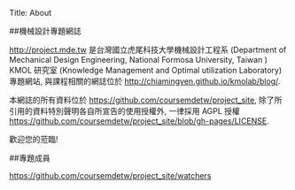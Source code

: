 Title: About

##機械設計專題網誌

<http://project.mde.tw> 是台灣國立虎尾科技大學機械設計工程系 (Department of Mechanical Design Engineering, National Formosa University, Taiwan ) KMOL 研究室 (Knowledge Management and Optimal utilization Laboratory) 專題網站, 與課程相關的網誌位於 <http://chiamingyen.github.io/kmolab/blog/>.

本網誌的所有資料位於 <https://github.com/coursemdetw/project_site>, 除了所引用的資料特別聲明各自所宣告的使用授權外, 一律採用 AGPL 授權 <https://github.com/coursemdetw/project_site/blob/gh-pages/LICENSE>.

歡迎您的蒞臨!

##專題成員

<https://github.com/coursemdetw/project_site/watchers>





